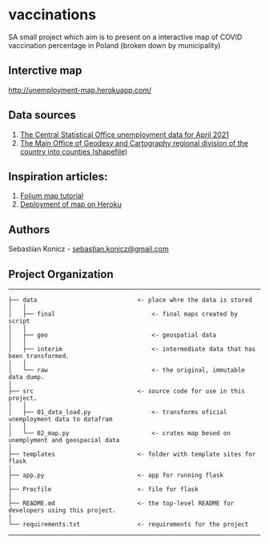 # vaccinations
SA small project which aim is to present on a interactive map of COVID vaccination percentage in Poland (broken down by municipality)

## Interctive map
http://unemployment-map.herokuapp.com/

## Data sources
1. [The Central Statistical Office unemployment data for April 2021](https://stat.gov.pl/obszary-tematyczne/rynek-pracy/bezrobocie-rejestrowane/bezrobotni-zarejestrowani-i-stopa-bezrobocia-stan-w-koncu-kwietnia-2021-r-,2,105.html)
2. [The Main Office of Geodesy and Cartography regional division of the country into counties (shapefile)](http://www.gugik.gov.pl/pzgik/dane-bez-oplat/dane-z-panstwowego-rejestru-granic-i-powierzchni-jednostek-podzialow-terytorialnych-kraju-prg)

## Inspiration articles:
1. [Folium map tutorial](https://python-visualization.github.io/folium/installing.html)
2. [Deployment of map on Heroku](https://towardsdatascience.com/your-cool-folium-maps-on-the-web-313f9d1a6bcd)

## Authors
Sebastian Konicz - sebastian.konicz@gmail.com

## Project Organization

------------

    ├── data                            <- place whre the data is stored
    │   │
    │   ├── final                           <- final maps created by script
	│   │
    │   ├── geo                             <- geospatial data
    │   │
    │   ├── interim                         <- intermediate data that has been transformed.
    │   │
    │   └── raw                             <- the original, immutable data dump.
    │
    ├── src                             <- source code for use in this project.
    │   │
    │   ├── 01_data_load.py                 <- transforms oficial unemployment data to datafram
    │   │
    │   └── 02_map.py                       <- crates map besed on unemplyment and geospacial data
	│
    ├── templates                       <- folder with template sites for flask
	│
    ├── app.py                          <- app for running flask
	│
    ├── Procfile                        <- file for flask
	│
    ├── README.md                       <- the top-level README for developers using this project.
	│
    └── requirements.txt                <- requirements for the project

------------
